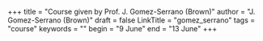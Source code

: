 +++
title = "Course given by Prof. J. Gomez-Serrano (Brown)"
author = "J. Gomez-Serrano (Brown)"
draft = false
LinkTitle = "gomez_serrano"
tags = "course"
keywords = ""
begin = "9 June"
end = "13 June"
+++
